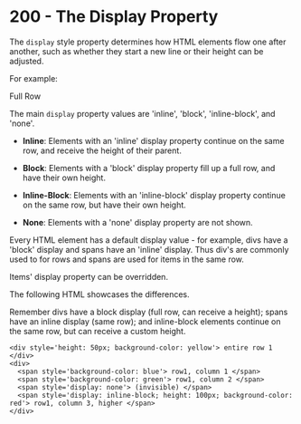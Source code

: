 # 200 - The Display Property 

The `display` style property determines how HTML elements flow one after another, such as whether they start a new line or their height can be adjusted. 

For example:

<div style='display: block'> Full Row </div>

The main `display` property values are 'inline', 'block', 'inline-block', and 'none'.

* **Inline**: Elements with an 'inline' display property continue on the same row, and receive the height of their parent. 

* **Block**: Elements with a 'block' display property fill up a full row, and have their own height.

* **Inline-Block**: Elements with an 'inline-block' display property continue on the same row, but have their own height.

* **None**: Elements with a 'none' display property are not shown.

Every HTML element has a default display value - for example, divs have a 'block' display and spans have an 'inline' display. Thus div's are commonly used to for rows and spans are used for items in the same row.

Items' display property can be overridden.

The following HTML showcases the differences. 

Remember divs have a block display (full row, can receive a height); spans have an inline display (same row); and inline-block elements continue on the same row, but can receive a custom height. 

    <div style='height: 50px; background-color: yellow'> entire row 1 </div>
    <div> 
      <span style='background-color: blue'> row1, column 1 </span>        
      <span style='background-color: green'> row1, column 2 </span>
      <span style='display: none'> (invisible) </span>  
      <span style='display: inline-block; height: 100px; background-color: red'> row1, column 3, higher </span>
    </div>
